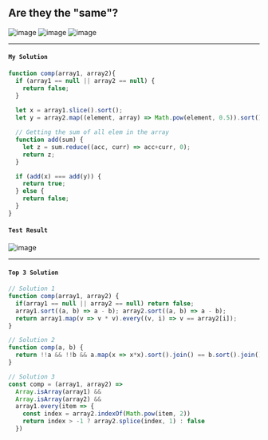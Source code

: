 ## Are they the "same"?

![image](https://user-images.githubusercontent.com/99033220/172536606-b390ef9d-1d40-4963-b03a-78b233f89420.png)
![image](https://user-images.githubusercontent.com/99033220/172536673-1a18974b-81e9-472d-b2b0-75a677ed983e.png)
![image](https://user-images.githubusercontent.com/99033220/172536736-758ce4ed-3c78-44df-8012-deb74b2f90ee.png)

---
#### `My Solution`
```JavaScript
function comp(array1, array2){  
  if (array1 == null || array2 == null) {
    return false;
  } 
  
  let x = array1.slice().sort();
  let y = array2.map((element, array) => Math.pow(element, 0.5)).sort();

  // Getting the sum of all elem in the array
  function add(sum) {
    let z = sum.reduce((acc, curr) => acc+curr, 0);
    return z;
  } 

  if (add(x) === add(y)) {
    return true;
  } else {
    return false;
  }
}
```
#### `Test Result`
![image](https://user-images.githubusercontent.com/99033220/172537180-1f5670ff-392d-4c37-b33a-1f26e15bb8ef.png)

---
#### `Top 3 Solution`
```JavaScript
// Solution 1
function comp(array1, array2) {
  if(array1 == null || array2 == null) return false;
  array1.sort((a, b) => a - b); array2.sort((a, b) => a - b);
  return array1.map(v => v * v).every((v, i) => v == array2[i]);
}

// Solution 2
function comp(a, b) {
  return !!a && !!b && a.map(x => x*x).sort().join() == b.sort().join();
}

// Solution 3
const comp = (array1, array2) => 
  Array.isArray(array1) &&
  Array.isArray(array2) &&
  array1.every(item => {
    const index = array2.indexOf(Math.pow(item, 2))
    return index > -1 ? array2.splice(index, 1) : false
  })
```
